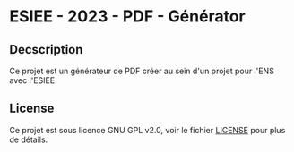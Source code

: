 # ESIEE - 2023 - PDF - Générator

## Decscription

Ce projet est un générateur de PDF créer au sein d'un projet pour l'ENS avec l'ESIEE.

## License

Ce projet est sous licence GNU GPL v2.0, voir le fichier [LICENSE](LICENSE) pour plus de détails.